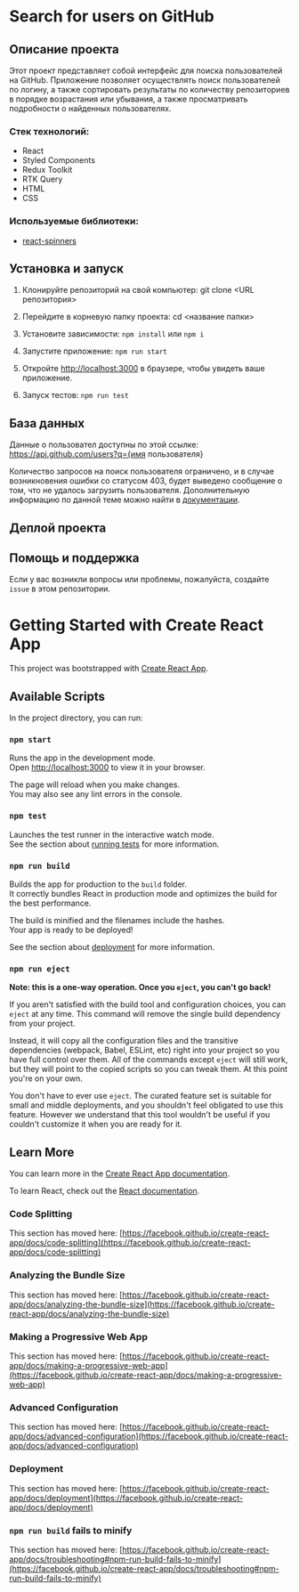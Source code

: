 # Search for users on GitHub

## Описание проекта

Этот проект представляет собой интерфейс для поиска пользователей на GitHub. Приложение позволяет осуществлять поиск пользователей по логину, а также сортировать результаты по количеству репозиториев в порядке возрастания или убывания, а также просматривать подробности о найденных пользователях.

### Стек технологий:

-   React
-   Styled Components
-   Redux Toolkit
-   RTK Query
-   HTML
-   CSS

### Используемые библиотеки:

-   [react-spinners](https://www.davidhu.io/react-spinners/)

## Установка и запуск

1. Клонируйте репозиторий на свой компьютер:
   git clone <URL репозитория>
2. Перейдите в корневую папку проекта:
   cd <название папки>
3. Установите зависимости: `npm install` или `npm i`

4. Запустите приложение: `npm run start`

5. Откройте [http://localhost:3000](http://localhost:3000) в браузере, чтобы увидеть ваше приложение.

6. Запуск тестов: `npm run test`

## База данных

Данные о пользовател доступны по этой ссылке:
https://api.github.com/users?q={имя пользователя}

Количество запросов на поиск пользователя ограничено, и в случае возникновения ошибки со статусом 403, будет выведено сообщение о том, что не удалось загрузить пользователя.
Дополнительную информацию по данной теме можно найти в [документации](https://developer.github.com/v3/search/#search-users).

## Деплой проекта

## Помощь и поддержка

Если у вас возникли вопросы или проблемы, пожалуйста, создайте `issue` в этом репозитории.

# Getting Started with Create React App

This project was bootstrapped with [Create React App](https://github.com/facebook/create-react-app).

## Available Scripts

In the project directory, you can run:

### `npm start`

Runs the app in the development mode.\
Open [http://localhost:3000](http://localhost:3000) to view it in your browser.

The page will reload when you make changes.\
You may also see any lint errors in the console.

### `npm test`

Launches the test runner in the interactive watch mode.\
See the section about [running tests](https://facebook.github.io/create-react-app/docs/running-tests) for more information.

### `npm run build`

Builds the app for production to the `build` folder.\
It correctly bundles React in production mode and optimizes the build for the best performance.

The build is minified and the filenames include the hashes.\
Your app is ready to be deployed!

See the section about [deployment](https://facebook.github.io/create-react-app/docs/deployment) for more information.

### `npm run eject`

**Note: this is a one-way operation. Once you `eject`, you can't go back!**

If you aren't satisfied with the build tool and configuration choices, you can `eject` at any time. This command will remove the single build dependency from your project.

Instead, it will copy all the configuration files and the transitive dependencies (webpack, Babel, ESLint, etc) right into your project so you have full control over them. All of the commands except `eject` will still work, but they will point to the copied scripts so you can tweak them. At this point you're on your own.

You don't have to ever use `eject`. The curated feature set is suitable for small and middle deployments, and you shouldn't feel obligated to use this feature. However we understand that this tool wouldn't be useful if you couldn't customize it when you are ready for it.

## Learn More

You can learn more in the [Create React App documentation](https://facebook.github.io/create-react-app/docs/getting-started).

To learn React, check out the [React documentation](https://reactjs.org/).

### Code Splitting

This section has moved here: [https://facebook.github.io/create-react-app/docs/code-splitting](https://facebook.github.io/create-react-app/docs/code-splitting)

### Analyzing the Bundle Size

This section has moved here: [https://facebook.github.io/create-react-app/docs/analyzing-the-bundle-size](https://facebook.github.io/create-react-app/docs/analyzing-the-bundle-size)

### Making a Progressive Web App

This section has moved here: [https://facebook.github.io/create-react-app/docs/making-a-progressive-web-app](https://facebook.github.io/create-react-app/docs/making-a-progressive-web-app)

### Advanced Configuration

This section has moved here: [https://facebook.github.io/create-react-app/docs/advanced-configuration](https://facebook.github.io/create-react-app/docs/advanced-configuration)

### Deployment

This section has moved here: [https://facebook.github.io/create-react-app/docs/deployment](https://facebook.github.io/create-react-app/docs/deployment)

### `npm run build` fails to minify

This section has moved here: [https://facebook.github.io/create-react-app/docs/troubleshooting#npm-run-build-fails-to-minify](https://facebook.github.io/create-react-app/docs/troubleshooting#npm-run-build-fails-to-minify)
